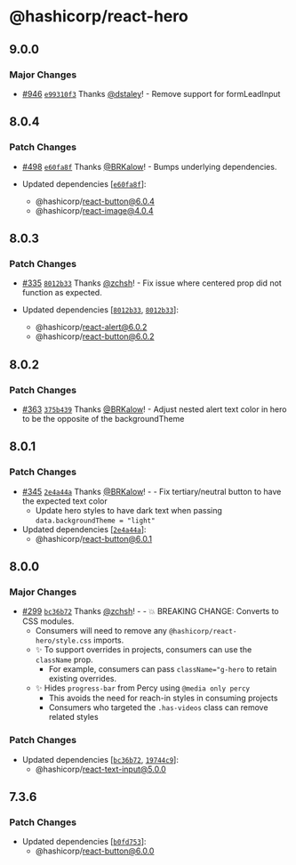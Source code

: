 # @hashicorp/react-hero

## 9.0.0

### Major Changes

- [#946](https://github.com/hashicorp/react-components/pull/946) [`e99310f3`](https://github.com/hashicorp/react-components/commit/e99310f3b884757bf4d14de9b69c0963c4c3929b) Thanks [@dstaley](https://github.com/dstaley)! - Remove support for formLeadInput

## 8.0.4

### Patch Changes

- [#498](https://github.com/hashicorp/react-components/pull/498) [`e60fa8f`](https://github.com/hashicorp/react-components/commit/e60fa8f437a98f97f6c0ed396f194192cf5e376e) Thanks [@BRKalow](https://github.com/BRKalow)! - Bumps underlying dependencies.

- Updated dependencies [[`e60fa8f`](https://github.com/hashicorp/react-components/commit/e60fa8f437a98f97f6c0ed396f194192cf5e376e)]:
  - @hashicorp/react-button@6.0.4
  - @hashicorp/react-image@4.0.4

## 8.0.3

### Patch Changes

- [#335](https://github.com/hashicorp/react-components/pull/335) [`8012b33`](https://github.com/hashicorp/react-components/commit/8012b33fa39d62b3227b3ad00e4e0cab683ffead) Thanks [@zchsh](https://github.com/zchsh)! - Fix issue where centered prop did not function as expected.

- Updated dependencies [[`8012b33`](https://github.com/hashicorp/react-components/commit/8012b33fa39d62b3227b3ad00e4e0cab683ffead), [`8012b33`](https://github.com/hashicorp/react-components/commit/8012b33fa39d62b3227b3ad00e4e0cab683ffead)]:
  - @hashicorp/react-alert@6.0.2
  - @hashicorp/react-button@6.0.2

## 8.0.2

### Patch Changes

- [#363](https://github.com/hashicorp/react-components/pull/363) [`375b439`](https://github.com/hashicorp/react-components/commit/375b4394b4bc6fe8e376064f6201e5c6c1cc8e7a) Thanks [@BRKalow](https://github.com/BRKalow)! - Adjust nested alert text color in hero to be the opposite of the backgroundTheme

## 8.0.1

### Patch Changes

- [#345](https://github.com/hashicorp/react-components/pull/345) [`2e4a44a`](https://github.com/hashicorp/react-components/commit/2e4a44a61590fcddf28dd147128d56c058ab4095) Thanks [@BRKalow](https://github.com/BRKalow)! - - Fix tertiary/neutral button to have the expected text color
  - Update hero styles to have dark text when passing `data.backgroundTheme = "light"`
- Updated dependencies [[`2e4a44a`](https://github.com/hashicorp/react-components/commit/2e4a44a61590fcddf28dd147128d56c058ab4095)]:
  - @hashicorp/react-button@6.0.1

## 8.0.0

### Major Changes

- [#299](https://github.com/hashicorp/react-components/pull/299) [`bc36b72`](https://github.com/hashicorp/react-components/commit/bc36b72a74068eeea59359e23d3955fa48043684) Thanks [@zchsh](https://github.com/zchsh)! - - 💥 BREAKING CHANGE: Converts to CSS modules.
  - Consumers will need to remove any `@hashicorp/react-hero/style.css` imports.
  - ✨ To support overrides in projects, consumers can use the `className` prop.
    - For example, consumers can pass `className="g-hero` to retain existing overrides.
  - ✨ Hides `progress-bar` from Percy using `@media only percy`
    - This avoids the need for reach-in styles in consuming projects
    - Consumers who targeted the `.has-videos` class can remove related styles

### Patch Changes

- Updated dependencies [[`bc36b72`](https://github.com/hashicorp/react-components/commit/bc36b72a74068eeea59359e23d3955fa48043684), [`19744c9`](https://github.com/hashicorp/react-components/commit/19744c9638aa4db1ba98abff284538aede5b1326)]:
  - @hashicorp/react-text-input@5.0.0

## 7.3.6

### Patch Changes

- Updated dependencies [[`b0fd753`](https://github.com/hashicorp/react-components/commit/b0fd753d7f9e5c4649424139712d4d2c5ec5ffd9)]:
  - @hashicorp/react-button@6.0.0

